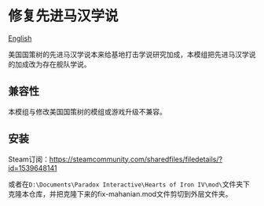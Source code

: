 # 修复先进马汉学说

[English](README.en.md)

美国国策树的先进马汉学说本来给基地打击学说研究加成，本模组把先进马汉学说的加成改为存在舰队学说。

## 兼容性
本模组与修改美国国策树的模组或游戏升级不兼容。

## 安装
Steam订阅：https://steamcommunity.com/sharedfiles/filedetails/?id=1539648141

或者在`D:\Documents\Paradox Interactive\Hearts of Iron IV\mod\`文件夹下克隆本仓库，并把克隆下来的fix-mahanian.mod文件剪切到外层文件夹。

